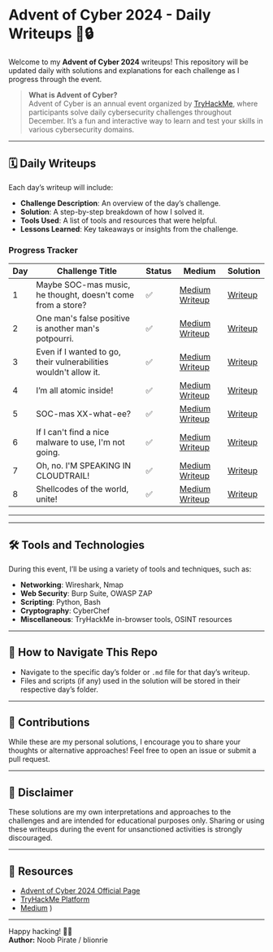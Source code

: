 # Advent of Cyber 2024 - Daily Writeups 🎄🔒

Welcome to my **Advent of Cyber 2024** writeups! This repository will be updated daily with solutions and explanations for each challenge as I progress through the event. 

> **What is Advent of Cyber?**  
> Advent of Cyber is an annual event organized by [TryHackMe](https://tryhackme.com/), where participants solve daily cybersecurity challenges throughout December. It’s a fun and interactive way to learn and test your skills in various cybersecurity domains.

---

## 🗓 Daily Writeups

Each day’s writeup will include:  
- **Challenge Description**: An overview of the day’s challenge.  
- **Solution**: A step-by-step breakdown of how I solved it.  
- **Tools Used**: A list of tools and resources that were helpful.  
- **Lessons Learned**: Key takeaways or insights from the challenge.

### Progress Tracker
| Day | Challenge Title | Status | Medium | Solution |
|-----|-----------------|--------|--------|--------------|
| 1   | Maybe SOC-mas music, he thought, doesn't come from a store? | ✅ | [Medium Writeup](https://4nuxd.medium.com/tryhackme-advent-of-cyber-2024-day-1-maybe-soc-mas-music-he-thought-doesnt-come-from-a-a30c6a091294) | [Writeup](./Day1.md) |
| 2   | One man's false positive is another man's potpourri. | ✅ | [Medium Writeup](https://medium.com/@yourusername/day2) | [Writeup](./Day2.md) |
| 3   | Even if I wanted to go, their vulnerabilities wouldn't allow it. | ✅ | [Medium Writeup](https://medium.com/@yourusername/day3) | [Writeup](./Day3.md) |
| 4   | I’m all atomic inside! | ✅ | [Medium Writeup](https://medium.com/@yourusername/day4) | [Writeup](./Day4.md) |
| 5   | SOC-mas XX-what-ee? | ✅ | [Medium Writeup](https://medium.com/@yourusername/day5) | [Writeup](./Day5.md) |
| 6   | If I can't find a nice malware to use, I'm not going. | ✅ | [Medium Writeup](https://medium.com/@yourusername/day6) | [Writeup](./Day6.md) |
| 7   | Oh, no. I'M SPEAKING IN CLOUDTRAIL! | ✅ | [Medium Writeup](https://medium.com/@yourusername/day7) | [Writeup](./Day7.md) |
| 8   | Shellcodes of the world, unite! | ✅ | [Medium Writeup](https://medium.com/@yourusername/day8) | [Writeup](./Day8.md) |

---

---

## 🛠 Tools and Technologies
During this event, I’ll be using a variety of tools and techniques, such as:  
- **Networking**: Wireshark, Nmap  
- **Web Security**: Burp Suite, OWASP ZAP  
- **Scripting**: Python, Bash  
- **Cryptography**: CyberChef  
- **Miscellaneous**: TryHackMe in-browser tools, OSINT resources  

---

## 🚀 How to Navigate This Repo
- Navigate to the specific day’s folder or `.md` file for that day’s writeup.  
- Files and scripts (if any) used in the solution will be stored in their respective day’s folder.

---

## 🤝 Contributions
While these are my personal solutions, I encourage you to share your thoughts or alternative approaches! Feel free to open an issue or submit a pull request.  

---

## 📜 Disclaimer
These solutions are my own interpretations and approaches to the challenges and are intended for educational purposes only. Sharing or using these writeups during the event for unsanctioned activities is strongly discouraged.  

---

## 🔗 Resources
- [Advent of Cyber 2024 Official Page](https://tryhackme.com/christmas)  
- [TryHackMe Platform](https://tryhackme.com/)  
- [Medium](https://4nuxd.medium.com)  )  

---

Happy hacking! 🎅🎄  
**Author:**  Noob Pirate / blionrie  
